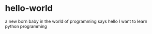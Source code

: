 # hello-world
a new born baby in the world of programming says hello 
I want to learn python programming 
